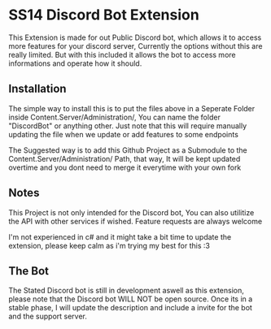 # SS14 Discord Bot Extension

This Extension is made for out Public Discord bot, which allows it to access more features for your discord server,
Currently the options without this are really limited. But with this included it allows the bot to access more informations and operate how it should.

## Installation

The simple way to install this is to put the files above in a Seperate Folder inside Content.Server/Administration/, You can name the folder "DiscordBot" or anything other.
Just note that this will require manually updating the file when we update or add features to some endpoints

The Suggested way is to add this Github Project as a Submodule to the Content.Server/Administration/ Path, that way, It will be kept updated overtime and you dont need to merge it everytime with your own fork

## Notes

This Project is not only intended for the Discord bot, You can also utilitize the API with other services if wished. Feature requests are always welcome

I'm not experienced in c# and it might take a bit time to update the extension, please keep calm as i'm trying my best for this :3

## The Bot

The Stated Discord bot is still in development aswell as this extension, please note that the Discord bot WILL NOT be open source.
Once its in a stable phase, I will update the description and include a invite for the bot and the support server.